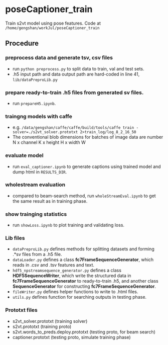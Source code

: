 # poseCaptioner_train

Train s2vt model using pose features. Code at `/home/gengshan/workJul/poseCaptioner_train`

## Procedure

### preprocess data and generate tsv, csv files
* run `python preprocess.py` to split data to train, val and test sets.
* .h5 input path and data output path are hard-coded in line 41, `lib/dataPreproLib.py`

### prepare ready-to-train .h5 files from generated sv files.
* run `prepareH5.ipynb`.

### traingng models with caffe
* e.g. `/data/gengshan/caffe/caffe/build/tools/caffe train -solver=./s2vt_solver.prototxt 2>train_log/log_8_2_16_50`
* The conventional blob dimensions for batches of image data are number N x channel K x height H x width W

### evaluate model
* run `eval_captioner.ipynb` to generate captions using trained model and dump html in `RESULTS_DIR`.

### wholestream evaluation
* compared to beam-search method, run `wholeStreamEval.ipynb` to get the same result as in training phase.

### show trainging statistics
* run `showLoss.ipynb` to plot training and validating loss.

### Lib files
* `dataPreproLib.py` defines methods for splitting datasets and forming .*sv files from a .h5 file.
* `dataLoader.py` defines a class **fc7FrameSequenceGenerator**, which reads in .csv and .tsv features and text.
* `hdf5_npstreamsequence_generator.py` defines a class **HDF5SequenceWriter**, which write the structured data in **fc7FrameSequenceGenerator** to ready-to-train .h5, and another class **SequenceGenerator** for constructing **fc7FrameSequenceGenerator**.
* `fileWriter.py` defines helper functions to write to .html files.
* `utils.py` defines function for searching outputs in testing phase.

### Prototxt files
* s2vt_solver.prototxt (training solver)
* s2vt.prototxt (training proto)
* s2vt.words_to_preds.deploy.prototxt (testing proto, for beam search)
* captioner.prototxt (testing proto, simulate training phase)


